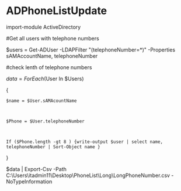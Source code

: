 # ADPhoneListUpdate

import-module ActiveDirectory

#Get all users with telephone numbers

$users = Get-ADUser -LDAPFilter "(telephoneNumber=*)" -Properties sAMAccountName, telephoneNumber

#check lenth of telephone numbers

$data = ForEach ($User In $Users)

 

{

 

    $name = $User.sAMAcountName

 

    $Phone = $User.telephoneNumber

 

    If ($Phone.length -gt 8 ) {write-output $user | select name, telephoneNumber | Sort-Object name }

 

}

$data | Export-Csv -Path C:\Users\itadmin11\Desktop\PhoneList\Long\LongPhoneNumber.csv -NoTypeInformation
